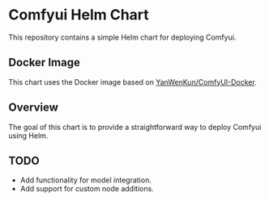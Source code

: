 # Comfyui Helm Chart

This repository contains a simple Helm chart for deploying Comfyui.

## Docker Image

This chart uses the Docker image based on [YanWenKun/ComfyUI-Docker](https://github.com/YanWenKun/ComfyUI-Docker).

## Overview

The goal of this chart is to provide a straightforward way to deploy Comfyui using Helm.

## TODO

- Add functionality for model integration.
- Add support for custom node additions.
